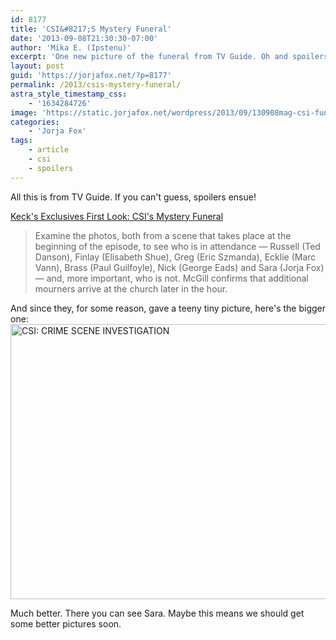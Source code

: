 ```yaml
---
id: 8177
title: 'CSI&#8217;S Mystery Funeral'
date: '2013-09-08T21:30:30-07:00'
author: 'Mika E. (Ipstenu)'
excerpt: 'One new picture of the funeral from TV Guide. Oh and spoilers.'
layout: post
guid: 'https://jorjafox.net/?p=8177'
permalink: /2013/csis-mystery-funeral/
astra_style_timestamp_css:
    - '1634284726'
image: 'https://static.jorjafox.net/wordpress/2013/09/130908mag-csi-funeral1.jpg'
categories:
    - 'Jorja Fox'
tags:
    - article
    - csi
    - spoilers
---
```


All this is from TV Guide. If you can't guess, spoilers ensue!

<a href="http://www.tvguide.com/News/Kecks-Exclusives-CSI-Mystery-Funeral-1070074.aspx">Keck's Exclusives First Look: CSI's Mystery Funeral</a>
<blockquote>Examine the photos, both from a scene that takes place at the beginning of the episode, to see who is in attendance — Russell (Ted Danson), Finlay (Elisabeth Shue), Greg (Eric Szmanda), Ecklie (Marc Vann), Brass (Paul Guilfoyle), Nick (George Eads) and Sara (Jorja Fox) — and, more important, who is not. McGill confirms that additional mourners arrive at the church later in the hour.</blockquote>
And since they, for some reason, gave a teeny tiny picture, here's the bigger one:

<img class="aligncenter size-full wp-image-8178" alt="CSI: CRIME SCENE INVESTIGATION" src="//static.jorjafox.net/wordpress/2013/09/130908mag-csi-funeral1.jpg" width="640" height="440" />

Much better. There you can see Sara. Maybe this means we should get some better pictures soon.